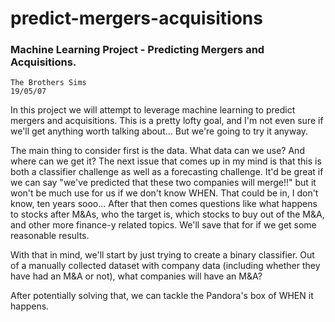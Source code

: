 # predict-mergers-acquisitions
### Machine Learning Project - Predicting Mergers and Acquisitions.
	
	The Brothers Sims
	19/05/07

In this project we will attempt to leverage machine learning to predict mergers and acquisitions. This is a pretty lofty goal, and I'm not even sure if we'll get anything worth talking about... But we're going to try it anyway. 

The main thing to consider first is the data. What data can we use? And where can we get it? The next issue that comes up in my mind is that this is both a classifier challenge as well as a forecasting challenge. It'd be great if we can say "we've predicted that these two companies will merge!!" but it won't be much use for us if we don't know WHEN. That could be in, I don't know, ten years sooo... After that then comes questions like what happens to stocks after M&As, who the target is, which stocks to buy out of the M&A, and other more finance-y related topics. We'll save that for if we get some reasonable results. 

With that in mind, we'll start by just trying to create a binary classifier. Out of a manually collected dataset with company data (including whether they have had an M&A or not), what companies will have an M&A?

After potentially solving that, we can tackle the Pandora's box of WHEN it happens.